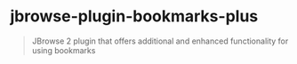 # jbrowse-plugin-bookmarks-plus

> JBrowse 2 plugin that offers additional and enhanced functionality for using bookmarks
